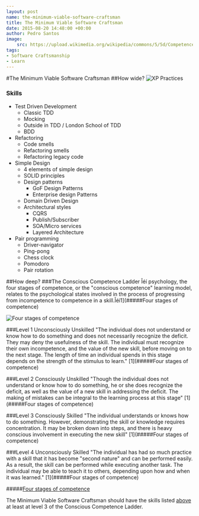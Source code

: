 ```yaml
---
layout: post
name: the-minimum-viable-software-craftsman
title: The Minimum Viable Software Craftsman
date: 2015-08-20 14:48:00 +00:00
author: Pedro Santos 
image:
    src: https://upload.wikimedia.org/wikipedia/commons/5/5d/Competence_Hierarchy_adapted_from_Noel_Burch_by_Igor_Kokcharov.jpg 
tags:
- Software Craftsmanship 
- Learn 
---
```

#The Minimum Viable Software Craftsman
##How wide?
![XP Practices](http://ronjeffries.com/xprog/what-is-extreme-programming/circles.jpg)
### Skills
* Test Driven Development 
  * Classic TDD 
  * Mocking
  * Outside in TDD / London School of TDD
  * BDD
* Refactoring 
  * Code smells
  * Refactoring smells
  * Refactoring legacy code
* Simple Design 
  * 4 elements of simple design
  * SOLID principles
  * Design patterns 
    * GoF Design Patterns
    * Enterprise design Patterns
  * Domain Driven Design
  * Architectural styles
    * CQRS
    * Publish/Subscriber
    * SOA/Micro services
    * Layered Architecture
* Pair programming 
  * Driver-navigator
  * Ping-pong
  * Chess clock
  * Pomodoro
  * Pair rotation

##How deep?
###The Conscious Competence Ladder
Îéí psychology, the four stages of competence, or the "conscious competence" learning model, relates to the psychological states involved in the process of progressing from incompetence to competence in a skill.Îéí1](#####Four stages of competence)

![Four stages of competence](https://upload.wikimedia.org/wikipedia/commons/5/5d/Competence_Hierarchy_adapted_from_Noel_Burch_by_Igor_Kokcharov.jpg)

###Level 1 Unconsciously Unskilled
"The individual does not understand or know how to do something and does not necessarily recognize the deficit. They may deny the usefulness of the skill. The individual must recognize their own incompetence, and the value of the new skill, before moving on to the next stage. The length of time an individual spends in this stage depends on the strength of the stimulus to learn." [1](#####Four stages of competence)

###Level 2 Consciously Unskilled
"Though the individual does not understand or know how to do something, he or she does recognize the deficit, as well as the value of a new skill in addressing the deficit. The making of mistakes can be integral to the learning process at this stage" [1](#####Four stages of competence)

###Level 3 Consciously Skilled
"The individual understands or knows how to do something. However, demonstrating the skill or knowledge requires concentration. It may be broken down into steps, and there is heavy conscious involvement in executing the new skill" [1](#####Four stages of competence)

###Level 4 Unconsciously Skilled
"The individual has had so much practice with a skill that it has become "second nature" and can be performed easily. As a result, the skill can be performed while executing another task. The individual may be able to teach it to others, depending upon how and when it was learned." [1](#####Four stages of competence)

#####[Four stages of competence](https://en.wikipedia.org/wiki/Four_stages_of_competence)

The Minimum Viable Software Craftsman should have the skills listed [above](##Skills) at least at level 3 of the Conscious Competence Ladder.
